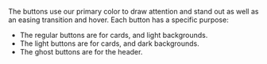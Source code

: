 The buttons use our primary color to draw attention and stand out as well as an easing transition and hover. Each button has a specific purpose:

- The regular buttons are for cards, and light backgrounds.
- The light buttons are for cards, and dark backgrounds.
- The ghost buttons are for the header.
